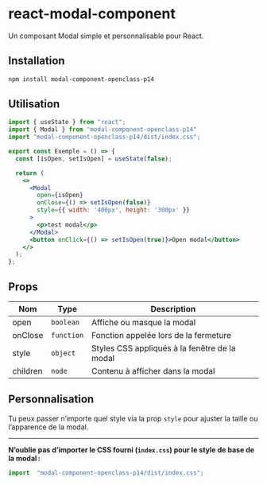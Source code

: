 # react-modal-component

Un composant Modal simple et personnalisable pour React.

## Installation

```bash
npm install modal-component-openclass-p14
```

## Utilisation

```jsx
import { useState } from "react";
import { Modal } from "modal-component-openclass-p14"
import "modal-component-openclass-p14/dist/index.css";

export const Exemple = () => {
  const [isOpen, setIsOpen] = useState(false);

  return (
    <>
      <Modal
        open={isOpen}
        onClose={() => setIsOpen(false)}
        style={{ width: '400px', height: '300px' }}
      >
        <p>test modal</p>
      </Modal>
      <button onClick={() => setIsOpen(true)}>Open modal</button>
    </>
  );
};
```

## Props

| Nom      | Type       | Description                                      |
|----------|------------|--------------------------------------------------|
| open     | `boolean`  | Affiche ou masque la modal                       |
| onClose  | `function` | Fonction appelée lors de la fermeture            |
| style    | `object`   | Styles CSS appliqués à la fenêtre de la modal    |
| children | `node`     | Contenu à afficher dans la modal                 |

## Personnalisation

Tu peux passer n’importe quel style via la prop `style` pour ajuster la taille ou l’apparence de la modal.


---

**N’oublie pas d’importer le CSS fourni (`index.css`) pour le style de base de la modal :**

```js
import  "modal-component-openclass-p14/dist/index.css";
```